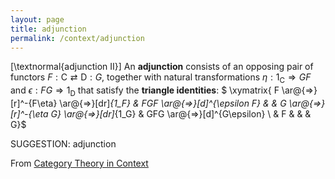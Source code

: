 ```yaml
---
layout: page
title: adjunction
permalink: /context/adjunction
---
```

[\textnormal{adjunction II}] An **adjunction** consists of an opposing pair of functors $F : \mathsf{C} \rightleftarrows \mathsf{D} : G$, together with natural transformations $\eta : 1_\mathsf{C} \Rightarrow GF$ and $\epsilon : FG \Rightarrow 1_\mathsf{D}$ that satisfy the **triangle identities**:
$ \xymatrix{ F \ar@{=>}[r]^-{F\eta} \ar@{=>}[dr]_{1_F} & FGF \ar@{=>}[d]^{\epsilon F}  & & G \ar@{=>}[r]^-{\eta G} \ar@{=>}[dr]_{1_G} & GFG \ar@{=>}[d]^{G\epsilon} \\ & F & & & G}$


SUGGESTION: adjunction

From [Category Theory in Context](https://mathgloss.github.io/MathGloss/context.html)